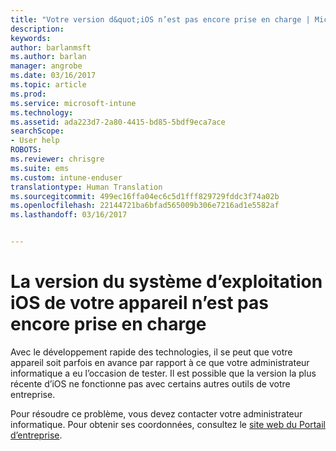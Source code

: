 ```yaml
---
title: "Votre version d&quot;iOS n’est pas encore prise en charge | Microsoft Docs"
description: 
keywords: 
author: barlanmsft
ms.author: barlan
manager: angrobe
ms.date: 03/16/2017
ms.topic: article
ms.prod: 
ms.service: microsoft-intune
ms.technology: 
ms.assetid: ada223d7-2a80-4415-bd85-5bdf9eca7ace
searchScope:
- User help
ROBOTS: 
ms.reviewer: chrisgre
ms.suite: ems
ms.custom: intune-enduser
translationtype: Human Translation
ms.sourcegitcommit: 499ec16ffa04ec6c5d1fff829729fddc3f74a02b
ms.openlocfilehash: 22144721ba6bfad565009b306e7216ad1e5582af
ms.lasthandoff: 03/16/2017


---
```



# <a name="your-ios-devices-operating-system-version-isnt-yet-supported"></a>La version du système d’exploitation iOS de votre appareil n’est pas encore prise en charge

Avec le développement rapide des technologies, il se peut que votre appareil soit parfois en avance par rapport à ce que votre administrateur informatique a eu l’occasion de tester. Il est possible que la version la plus récente d’iOS ne fonctionne pas avec certains autres outils de votre entreprise.

Pour résoudre ce problème, vous devez contacter votre administrateur informatique. Pour obtenir ses coordonnées, consultez le [site web du Portail d’entreprise](http://portal.manage.microsoft.com).

